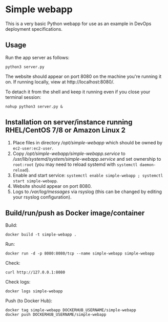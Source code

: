 # Simple webapp

This is a very basic Python webapp for use as an example in DevOps deployment specifications.

## Usage

Run the app server as follows:

    python3 server.py

The website should appear on port 8080 on the machine you're running it on. If running locally, view at http://localhost:8080/.

To detach it from the shell and keep it running even if you close your terminal session:

    nohup python3 server.py &

## Installation on server/instance running RHEL/CentOS 7/8 or Amazon Linux 2

1. Place files in directory _/opt/simple-webapp_ which should be owned by `ec2-user:ec2-user`.
1. Copy _/opt/simple-webapp/simple-webapp.service_ to _/usr/lib/systemd/system/simple-webapp.service_ and set ownership to `root:root` (you may need to reload systemd with `systemctl daemon-reload`).
1. Enable and start service: `systemctl enable simple-webapp ; systemctl start simple-webapp`.
1. Website should appear on port 8080.
1. Logs to _/var/log/messages_ via rsyslog (this can be changed by editing your rsyslog configuration).

## Build/run/push as Docker image/container

Build:

    docker build -t simple-webapp .
    
Run:

    docker run -d -p 8080:8080/tcp --name simple-webapp simple-webapp

Check:

    curl http://127.0.0.1:8080
    
Check logs:

    docker logs simple-webapp
    
Push (to Docker Hub):

    docker tag simple-webapp DOCKERHUB_USERNAME/simple-webapp
    docker push DOCKERHUB_USERNAME/simple-webapp
